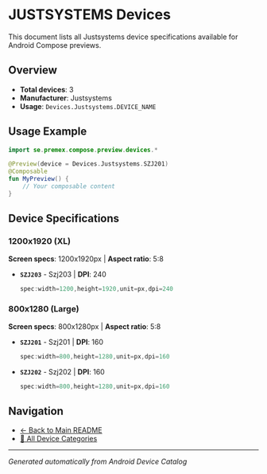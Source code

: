 # JUSTSYSTEMS Devices

This document lists all Justsystems device specifications available for Android Compose previews.

## Overview

- **Total devices**: 3
- **Manufacturer**: Justsystems
- **Usage**: `Devices.Justsystems.DEVICE_NAME`

## Usage Example

```kotlin
import se.premex.compose.preview.devices.*

@Preview(device = Devices.Justsystems.SZJ201)
@Composable
fun MyPreview() {
    // Your composable content
}
```

## Device Specifications

### 1200x1920 (XL)

**Screen specs**: 1200x1920px | **Aspect ratio**: 5:8

- **`SZJ203`** - Szj203 | **DPI**: 240
  ```kotlin
  spec:width=1200,height=1920,unit=px,dpi=240
  ```

### 800x1280 (Large)

**Screen specs**: 800x1280px | **Aspect ratio**: 5:8

- **`SZJ201`** - Szj201 | **DPI**: 160
  ```kotlin
  spec:width=800,height=1280,unit=px,dpi=160
  ```

- **`SZJ202`** - Szj202 | **DPI**: 160
  ```kotlin
  spec:width=800,height=1280,unit=px,dpi=160
  ```

## Navigation

- [← Back to Main README](../../README.md)
- [📱 All Device Categories](../README.md)

---
*Generated automatically from Android Device Catalog*
